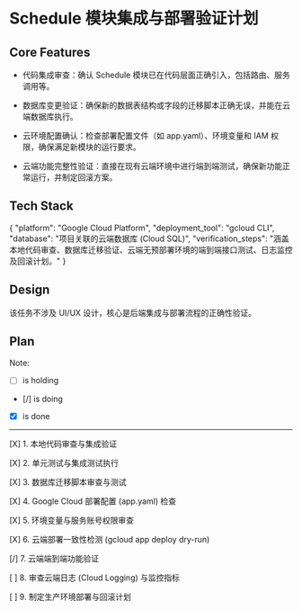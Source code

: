 # Schedule 模块集成与部署验证计划

## Core Features

- 代码集成审查：确认 Schedule 模块已在代码层面正确引入，包括路由、服务调用等。

- 数据库变更验证：确保新的数据表结构或字段的迁移脚本正确无误，并能在云端数据库执行。

- 云环境配置确认：检查部署配置文件（如 app.yaml）、环境变量和 IAM 权限，确保满足新模块的运行要求。

- 云端功能完整性验证：直接在现有云端环境中进行端到端测试，确保新功能正常运行，并制定回滚方案。

## Tech Stack

{
  "platform": "Google Cloud Platform",
  "deployment_tool": "gcloud CLI",
  "database": "项目关联的云端数据库 (Cloud SQL)",
  "verification_steps": "涵盖本地代码审查、数据库迁移验证、云端无预部署环境的端到端接口测试、日志监控及回滚计划。"
}

## Design

该任务不涉及 UI/UX 设计，核心是后端集成与部署流程的正确性验证。

## Plan

Note: 

- [ ] is holding
- [/] is doing
- [X] is done

---

[X] 1. 本地代码审查与集成验证

[X] 2. 单元测试与集成测试执行

[X] 3. 数据库迁移脚本审查与测试

[X] 4. Google Cloud 部署配置 (app.yaml) 检查

[X] 5. 环境变量与服务账号权限审查

[X] 6. 云端部署一致性检测 (gcloud app deploy dry-run)

[/] 7. 云端端到端功能验证

[ ] 8. 审查云端日志 (Cloud Logging) 与监控指标

[ ] 9. 制定生产环境部署与回滚计划
